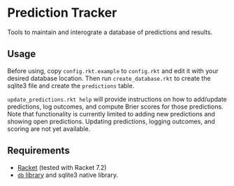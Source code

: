 # Prediction Tracker

Tools to maintain and interograte a database of predictions and results.

## Usage

Before using, copy `config.rkt.example` to `config.rkt` and edit it with your desired database location.
Then run `create_database.rkt` to create the sqlite3 file and create the `predictions` table.

`update_predictions.rkt help` will provide instructions on how to add/update predictions, log outcomes, and compute Brier scores for those predictions.
Note that functionality is currently limited to adding new predictions and showing open predictions.
Updating predictions, logging outcomes, and scoring are not yet available.

## Requirements

* [Racket](https://racket-lang.org/) (tested with Racket 7.2)
* [`db` library](https://docs.racket-lang.org/db/index.html) and sqlite3 native library.

